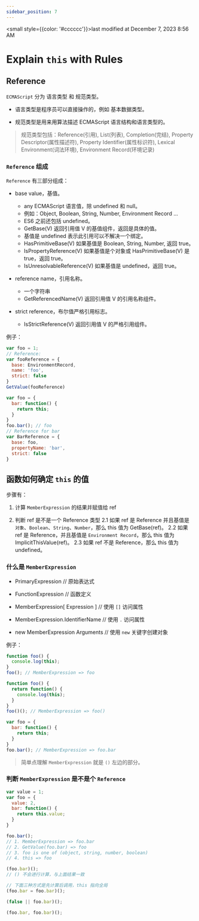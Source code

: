 ```yaml
---
sidebar_position: 7
---
```

    
<small style={{color: '#cccccc'}}>last modified at December 7, 2023 8:56 AM</small>
# Explain `this` with Rules

## Reference

`ECMAScript` 分为 语言类型 和 规范类型。

- 语言类型是程序员可以直接操作的，例如 基本数据类型。

- 规范类型是用来用算法描述 ECMAScript 语言结构和语言类型的。

> 规范类型包括：Reference(引用), List(列表), Completion(完结), Property Descriptor(属性描述符), Property Identifier(属性标识符), Lexical Environment(词法环境), Environment Record(环境记录)

### `Reference` 组成

`Reference` 有三部分组成：

- base value，基值。
  - any ECMAScript 语言值，除 undefined 和 null。
  - 例如：Object, Boolean, String, Number, Environment Record ...
  - ES6 之前还包括 undefined。
  - GetBase(V) 返回引用值 V 的基值组件，返回是具体的值。
  - 基值是 undefined 表示此引用可以不解决一个绑定。
  - HasPrimitiveBase(V) 如果基值是 Boolean, String, Number, 返回 true。
  - IsPropertyReference(V) 如果基值是个对象或 HasPrimitiveBase(V) 是 true，返回 true。
  - IsUnresolvableReference(V) 如果基值是 undefined，返回 true。

- reference name，引用名称。
  - 一个字符串
  - GetReferencedName(V) 返回引用值 V 的引用名称组件。

- strict reference，布尔值严格引用标志。
  - IsStrictReference(V) 返回引用值 V 的严格引用组件。

例子：

```js
var foo = 1;
// Reference:
var fooReference = {
  base: EnvironmentRecord,
  name: 'foo',
  strict: false
}
GetValue(fooReference)

var foo = {
  bar: function() {
    return this;
  }
}
foo.bar(); // foo
// Reference for bar
var BarReference = {
  base: foo,
  propertyName: 'bar',
  strict: false
}
```

## 函数如何确定 `this` 的值

步骤有：

1. 计算 `MemberExpression` 的结果并赋值给 ref

2. 判断 ref 是不是一个 Reference 类型
  2.1 如果 ref 是 Reference 并且基值是 `对象`、`Boolean`、`String`、`Number`，那么 this 值为 GetBase(ref)。
  2.2 如果 ref 是 Reference，并且基值是 `Environment Record`，那么 this 值为 ImplicitThisValue(ref)。
  2.3 如果 ref 不是 Reference，那么 this 值为 undefined。

### 什么是 `MemberExpression`

- PrimaryExpression // 原始表达式

- FunctionExpression // 函数定义

- MemberExpression[ Expression ] // 使用 `[]` 访问属性

- MemberExpression.IdentifierName // 使用 `.` 访问属性

- new MemberExpression Arguments // 使用 `new` 关键字创建对象

例子：

```js
function foo() {
  console.log(this);
}
foo(); // MemberExpression => foo

function foo() {
  return function() {
    console.log(this);
  }
}
foo()(); // MemberExpression => foo()

var foo = {
  bar: function() {
    return this;
  }
}
foo.bar(); // MemberExpression => foo.bar
```

> 简单点理解 `MemberExpression` 就是 `()` 左边的部分。

### 判断 `MemberExpression` 是不是个 `Reference`

```js
var value = 1;
var foo = {
  value: 2,
  bar: function() {
    return this.value;
  }
}

foo.bar();
// 1. MemberExpression => foo.bar
// 2. GetValue(foo.bar) => foo
// 3. foo is one of (object, string, number, boolean)
// 4. this => foo

(foo.bar)();
// () 不会进行计算，与上面结果一致

// 下面三种方式是先计算后调用，this 指向全局
(foo.bar = foo.bar)();

(false || foo.bar)();

(foo.bar, foo.bar)();
```

      